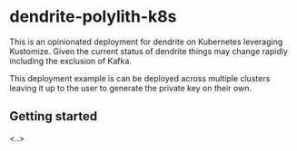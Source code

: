 # dendrite-polylith-k8s

This is an opinionated deployment for dendrite on Kubernetes leveraging Kustomize. Given the current status of dendrite things may change rapidly including the exclusion of Kafka.

This deployment example is can be deployed across multiple clusters leaving it up to the user to generate the private key on their own.

## Getting started

<..>
